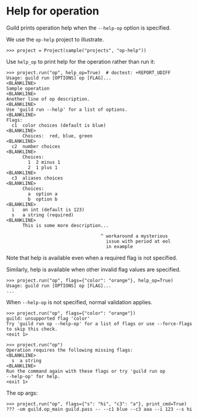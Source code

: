 # Help for operation

Guild prints operation help when the `--help-op` option is specified.

We use the `op-help` project to illustrate.

    >>> project = Project(sample("projects", "op-help"))

Use `help_op` to print help for the operation rather than run it:

    >>> project.run("op", help_op=True)  # doctest: +REPORT_UDIFF
    Usage: guild run [OPTIONS] op [FLAG]...
    <BLANKLINE>
    Sample operation
    <BLANKLINE>
    Another line of op description.
    <BLANKLINE>
    Use 'guild run --help' for a list of options.
    <BLANKLINE>
    Flags:
      c1  color choices (default is blue)
    <BLANKLINE>
          Choices:  red, blue, green
    <BLANKLINE>
      c2  number choices
    <BLANKLINE>
          Choices:
            1  2 minus 1
            2  1 plus 1
    <BLANKLINE>
      c3  aliases choices
    <BLANKLINE>
          Choices:
            a  option a
            b  option b
    <BLANKLINE>
      i   an int (default is 123)
      s   a string (required)
    <BLANKLINE>
          This is some more description...

                                       ^ workaround a mysterious
                                         issue with period at eol
                                         in example

Note that help is available even when a required flag is not
specified.

Similarly, help is available when other invalid flag values are
specified.

    >>> project.run("op", flags={"color": "orange"}, help_op=True)
    Usage: guild run [OPTIONS] op [FLAG]...
    ...

When `--help-op` is not specified, normal validation applies.

    >>> project.run("op", flags={"color": "orange"})
    guild: unsupported flag 'color'
    Try 'guild run op --help-op' for a list of flags or use --force-flags to skip this check.
    <exit 1>

    >>> project.run("op")
    Operation requires the following missing flags:
    <BLANKLINE>
      s  a string
    <BLANKLINE>
    Run the command again with these flags or try 'guild run op
    --help-op' for help.
    <exit 1>

The op args:

    >>> project.run("op", flags={"s": "hi", "c3": "a"}, print_cmd=True)
    ??? -um guild.op_main guild.pass -- --c1 blue --c3 aaa --i 123 --s hi
